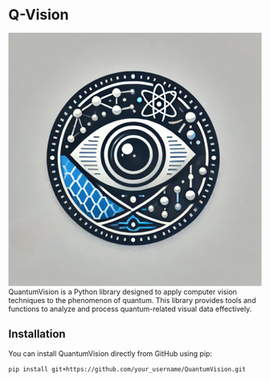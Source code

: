 # Q-Vision

![Q-Vision Logo](img/q-vision_logo.webp)
QuantumVision is a Python library designed to apply computer vision techniques to the phenomenon of quantum. This library provides tools and functions to analyze and process quantum-related visual data effectively.

## Installation

You can install QuantumVision directly from GitHub using pip:

```sh
pip install git+https://github.com/your_username/QuantumVision.git